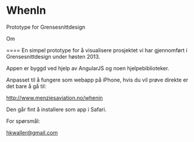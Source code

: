 WhenIn
====

Prototype for Grensesnittdesign


Om

====
En simpel prototype for å visualisere prosjektet vi har gjennomført i Grensesnittdesign under høsten 2013.

Appen er byggd ved hjelp av AngularJS og noen hjelpebiblioteker.

Anpasset til å fungere som webapp på iPhone, hvis du vil prøve direkte er det bare å gå til:

http://www.menziesaviation.no/whenin

Den går fint å installere som app i Safari.

For spørsmål:

hkwaller@gmail.com
